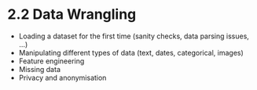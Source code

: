 # 2.2 Data Wrangling

-   Loading a dataset for the first time (sanity checks, data parsing
    issues, …)
-   Manipulating different types of data (text, dates, categorical,
    images)
-   Feature engineering
-   Missing data
-   Privacy and anonymisation

